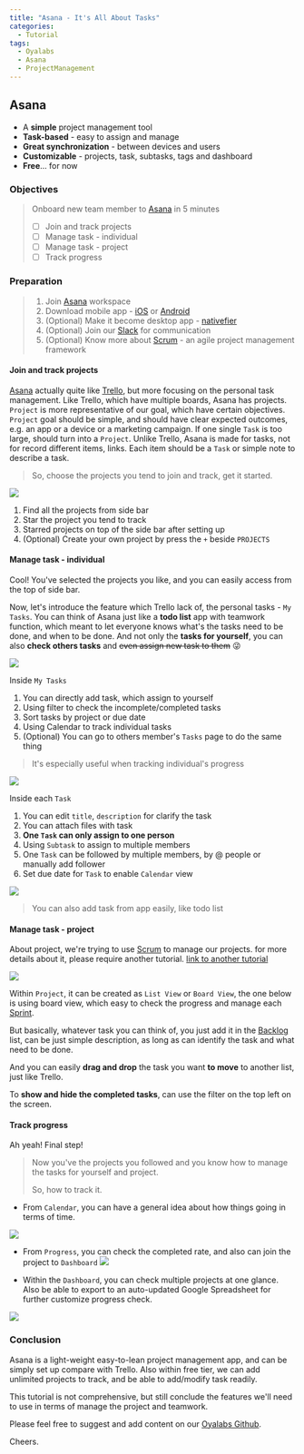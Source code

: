 ```yaml
---
title: "Asana - It's All About Tasks"
categories:
  - Tutorial
tags:
  - Oyalabs
  - Asana
  - ProjectManagement
---
```


## Asana
* A **simple** project management tool
* **Task-based** - easy to assign and manage
* **Great synchronization** - between devices and users
* **Customizable** - projects, task, subtasks, tags and dashboard
* **Free**... for now

### Objectives

> Onboard new team member to [Asana](https://app.asana.com/) in 5 minutes
> - [ ] Join and track projects
> - [ ] Manage task - individual
> - [ ] Manage task - project
> - [ ] Track progress

### Preparation

> 1. Join [Asana](app.asana.com) workspace
> 2. Download mobile app - [iOS](https://itunes.apple.com/us/app/asana-mobile/id489969512?mt=8)  or [Android](https://play.google.com/store/apps/details?id=com.asana.app&referrer=oyalabs)
> 3. (Optional) Make it become desktop app - [nativefier](https://github.com/jiahaog/nativefier)
> 4. (Optional) Join our [Slack](oyalabs.slack.com) for communication
> 5. (Optional) Know more about [Scrum](https://www.scrum.org/resources/what-is-scrum) - an agile project management framework

#### Join and track projects

[Asana](app.asana.com) actually quite like [Trello](https://trello.com), but more focusing on the personal task management. Like Trello, which have multiple boards, Asana has projects. `Project` is more representative of our goal, which have certain objectives. `Project` goal should be simple, and should have clear expected outcomes, e.g. an app or a device or a marketing campaign. If one single `Task` is too large, should turn into a `Project`. Unlike Trello, Asana is made for tasks, not for record different items, links. Each item should be a `Task` or simple note to describe a task.

> So, choose the projects you tend to join and track, get it started.

![](../assets/images/postImages/asana/asana-tutorial-image1.jpg)

1. Find all the projects from side bar
2. Star the project you tend to track
3. Starred projects on top of the side bar after setting up
4. (Optional) Create your own project by press the `+` beside `PROJECTS`

#### Manage task - individual

Cool! You've selected the projects you like, and you can easily access from the top of side bar.   

Now, let's introduce the feature which Trello lack of, the personal tasks - `My Tasks`. You can think of Asana just like a **todo list** app with teamwork function, which meant to let everyone knows what's the tasks need to be done, and when to be done. And not only the **tasks for yourself**, you can also **check others tasks** and ~~even assign new task to them~~ 😜

![](../assets/images/postImages/asana/asana-tutorial-image2.png)

Inside `My Tasks`

1. You can directly add task, which assign to yourself
2. Using filter to check the incomplete/completed tasks
3. Sort tasks by project or due date
4. Using Calendar to track individual tasks
5. (Optional) You can go to others member's `Tasks` page to do the same thing

> It's especially useful when tracking individual's progress

![](../assets/images/postImages/asana/asana-tutorial-image3.png)

Inside each `Task`

1. You can edit `title`, `description` for clarify the task
2. You can attach files with task
3. **One `Task` can only assign to one person**
4. Using `Subtask` to assign to multiple members
5. One `Task` can be followed by multiple members, by @ people or manually add follower
6. Set due date for `Task` to enable `Calendar` view

![](../assets/images/postImages/asana/asana-tutorial-image5.gif)

> You can also add task from app easily, like todo list

#### Manage task - project

About project, we're trying to use [Scrum](https://www.scrum.org/resources/what-is-scrum) to manage our projects. for more details about it, please require another tutorial. [link to another tutorial](#)

![](../assets/images/postImages/asana/asana-tutorial-image4.png)

Within `Project`, it can be created as `List View` or `Board View`, the one below is using board view, which easy to check the progress and manage each [Sprint](https://www.scrum.org/resources/what-is-a-sprint-in-scrum).

But basically, whatever task you can think of, you just add it in the [Backlog](https://www.scrum.org/resources/what-is-a-product-backlog) list, can be just simple description, as long as can identify the task and what need to be done.

And you can easily **drag and drop** the task you want **to move** to another list, just like Trello.

To **show and hide the completed tasks**, can use the filter on the top left on the screen.


#### Track progress

Ah yeah! Final step!
> Now you've the projects you followed and you know how to manage the tasks for yourself and project.
>
> So, how to track it.

- From `Calendar`, you can have a general idea about how things going in terms of time.

![](../assets/images/postImages/asana/asana-tutorial-image6.png)

- From `Progress`, you can check the completed rate, and also can join the project to `Dashboard`
![](../assets/images/postImages/asana/asana-tutorial-image7.png)

- Within the `Dashboard`, you can check multiple projects at one glance. Also be able to export to an auto-updated Google Spreadsheet for further customize progress check.

![](../assets/images/postImages/asana/asana-tutorial-image8.jpg)



### Conclusion

Asana is a light-weight easy-to-lean project management app, and can be simply set up compare with Trello. Also within free tier, we can add unlimited projects to track, and be able to add/modify task readily.

This tutorial is not comprehensive, but still conclude the features we'll need to use in terms of manage the project and teamwork.

Please feel free to suggest and add content on our [Oyalabs Github](https://github.com/oyalabs/oyalabs.github.io).

Cheers.
